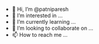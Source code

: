 - 👋 Hi, I’m @patniparesh
- 👀 I’m interested in ...
- 🌱 I’m currently learning ...
- 💞️ I’m looking to collaborate on ...
- 📫 How to reach me ...

<!---
patniparesh/patniparesh is a ✨ special ✨ repository because its `README.md` (this file) appears on your GitHub profile.
You can click the Preview link to take a look at your changes.
--->
